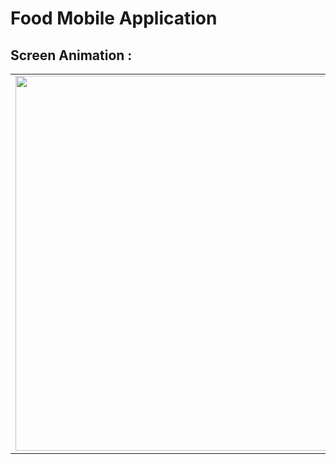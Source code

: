 # Food Mobile Application

## Screen Animation :

<table ><tr><td>

<img src="for_readme/foodscreen.gif"  height="600">

</td></tr></table>